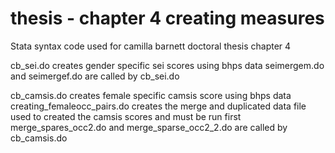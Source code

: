 # thesis - chapter 4 creating measures 
Stata syntax code used for camilla barnett doctoral thesis chapter 4 

cb_sei.do creates gender specific sei scores using bhps data 
seimergem.do and seimergef.do are called by cb_sei.do 


cb_camsis.do creates female specific camsis score using bhps data 
creating_femaleocc_pairs.do creates the merge and duplicated data file used to created the camsis scores and must be run first 
merge_spares_occ2.do and merge_sparse_occ2_2.do are called by cb_camsis.do
